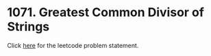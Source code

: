 # 1071. Greatest Common Divisor of Strings

Click [here](https://leetcode.com/problems/greatest-common-divisor-of-strings)
for the leetcode problem statement.
